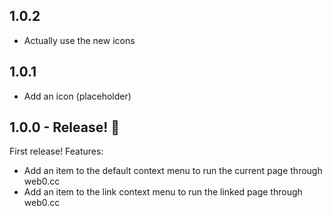 ## 1.0.2

-   Actually use the new icons

## 1.0.1

-   Add an icon (placeholder)

## 1.0.0 - Release! 🎉

First release! Features:

-   Add an item to the default context menu to run the current page through web0.cc
-   Add an item to the link context menu to run the linked page through web0.cc
